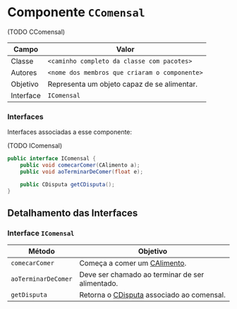 # Componente `CComensal`

(TODO CComensal)

Campo | Valor
----- | -----
Classe | `<caminho completo da classe com pacotes>`
Autores | `<nome dos membros que criaram o componente>`
Objetivo | Representa um objeto capaz de se alimentar.
Interface | `IComensal`

### Interfaces

Interfaces associadas a esse componente:

(TODO IComensal)

```java
public interface IComensal {
    public void comecarComer(CAlimento a);
    public void aoTerminarDeComer(float e);

    public CDisputa getCDisputa();
}
```

## Detalhamento das Interfaces

### Interface `IComensal`

Método | Objetivo
------ | --------
`comecarComer` | Começa a comer um [CAlimento](CAlimento.md).
`aoTerminarDeComer` | Deve ser chamado ao terminar de ser alimentado.
`getDisputa` | Retorna o [CDisputa](CDisputa.md) associado ao comensal.
